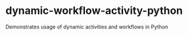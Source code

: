 # dynamic-workflow-activity-python
Demonstrates usage of dynamic activities and workflows in Python
